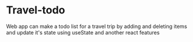 # Travel-todo
Web app can make a todo list for a travel trip by adding and deleting items and update it's state using useState and another react features
